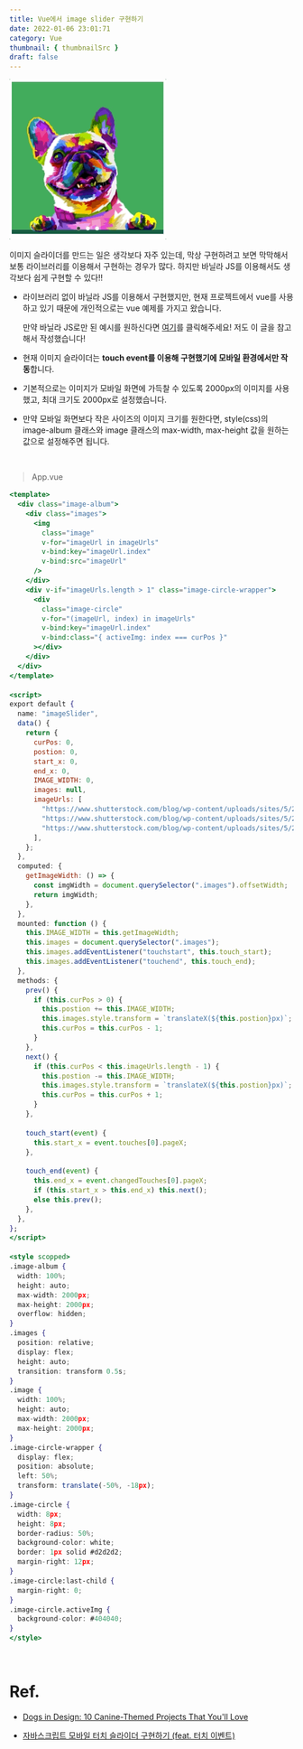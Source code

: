 ```yaml
---
title: Vue에서 image slider 구현하기
date: 2022-01-06 23:01:71
category: Vue
thumbnail: { thumbnailSrc }
draft: false
---
```


<img src="./image/imageSlider.gif"/>

이미지 슬라이더를 만드는 일은 생각보다 자주 있는데, 막상 구현하려고 보면 막막해서 보통 라이브러리를 이용해서 구현하는 경우가 많다. 하지만 바닐라 JS를 이용해서도 생각보다 쉽게 구현할 수 있다!!

- 라이브러리 없이 바닐라 JS를 이용해서 구현했지만, 현재 프로젝트에서 vue를 사용하고 있기 때문에 개인적으로는 vue 예제를 가지고 왔습니다.
    
    만약 바닐라 JS로만 된 예시를 원하신다면 [여기](https://penguingoon.tistory.com/257)를 클릭해주세요! 저도 이 글을 참고해서 작성했습니다!
    
- 현재 이미지 슬라이더는 **touch event를 이용해 구현했기에 모바일 환경에서만 작동**합니다.
- 기본적으로는 이미지가 모바일 화면에 가득찰 수 있도록 2000px의 이미지를 사용했고, 최대 크기도 2000px로 설정했습니다.
- 만약 모바일 화면보다 작은 사이즈의 이미지 크기를 원한다면, style(css)의 image-album 클래스와 image 클래스의 max-width, max-height 값을 원하는 값으로 설정해주면 됩니다.

</br>

> App.vue
> 

```jsx
<template>
  <div class="image-album">
    <div class="images">
      <img
        class="image"
        v-for="imageUrl in imageUrls"
        v-bind:key="imageUrl.index"
        v-bind:src="imageUrl"
      />
    </div>
    <div v-if="imageUrls.length > 1" class="image-circle-wrapper">
      <div
        class="image-circle"
        v-for="(imageUrl, index) in imageUrls"
        v-bind:key="imageUrl.index"
        v-bind:class="{ activeImg: index === curPos }"
      ></div>
    </div>
  </div>
</template>

<script>
export default {
  name: "imageSlider",
  data() {
    return {
      curPos: 0,
      postion: 0,
      start_x: 0,
      end_x: 0,
      IMAGE_WIDTH: 0,
      images: null,
      imageUrls: [
        "https://www.shutterstock.com/blog/wp-content/uploads/sites/5/2019/09/shutterstock_1151676383.jpg?w=2000",
        "https://www.shutterstock.com/blog/wp-content/uploads/sites/5/2019/09/shutterstock_1151632343.jpg?w=2000",
        "https://www.shutterstock.com/blog/wp-content/uploads/sites/5/2019/09/shutterstock_1429964489.jpg?w=2000",
      ],
    };
  },
  computed: {
    getImageWidth: () => {
      const imgWidth = document.querySelector(".images").offsetWidth;
      return imgWidth;
    },
  },
  mounted: function () {
    this.IMAGE_WIDTH = this.getImageWidth;
    this.images = document.querySelector(".images");
    this.images.addEventListener("touchstart", this.touch_start);
    this.images.addEventListener("touchend", this.touch_end);
  },
  methods: {
    prev() {
      if (this.curPos > 0) {
        this.postion += this.IMAGE_WIDTH;
        this.images.style.transform = `translateX(${this.postion}px)`;
        this.curPos = this.curPos - 1;
      }
    },
    next() {
      if (this.curPos < this.imageUrls.length - 1) {
        this.postion -= this.IMAGE_WIDTH;
        this.images.style.transform = `translateX(${this.postion}px)`;
        this.curPos = this.curPos + 1;
      }
    },

    touch_start(event) {
      this.start_x = event.touches[0].pageX;
    },

    touch_end(event) {
      this.end_x = event.changedTouches[0].pageX;
      if (this.start_x > this.end_x) this.next();
      else this.prev();
    },
  },
};
</script>

<style scopped>
.image-album {
  width: 100%;
  height: auto;
  max-width: 2000px;
  max-height: 2000px;
  overflow: hidden;
}
.images {
  position: relative;
  display: flex;
  height: auto;
  transition: transform 0.5s;
}
.image {
  width: 100%;
  height: auto;
  max-width: 2000px;
  max-height: 2000px;
}
.image-circle-wrapper {
  display: flex;
  position: absolute;
  left: 50%;
  transform: translate(-50%, -18px);
}
.image-circle {
  width: 8px;
  height: 8px;
  border-radius: 50%;
  background-color: white;
  border: 1px solid #d2d2d2;
  margin-right: 12px;
}
.image-circle:last-child {
  margin-right: 0;
}
.image-circle.activeImg {
  background-color: #404040;
}
</style>
```

</br>

# Ref.

- [Dogs in Design: 10 Canine-Themed Projects That You'll Love](https://www.shutterstock.com/blog/dog-themed-design-projects)

- [자바스크립트 모바일 터치 슬라이더 구현하기 (feat. 터치 이벤트)](https://penguingoon.tistory.com/257)